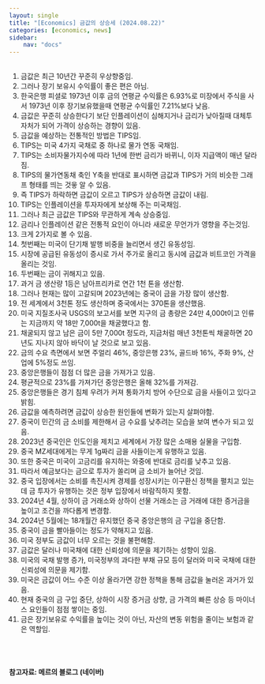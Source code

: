 ```yaml
---
layout: single
title: "[Economics] 금값의 상승세 (2024.08.22)"
categories: [economics, news]
sidebar:
    nav: "docs"
---
```


## 
1. 금값은 최근 10년간 꾸준히 우상향중임.
1. 그러나 장기 보유시 수익률이 좋은 편은 아님.
1. 한국은행 피셜로 1973년 이후 금의 연평균 수익률은 6.93%로 미장에서 주식을 사서 1973년 이후 장기보유했을때 연평균 수익률인 7.21%보다 낮음.
1. 금값은 꾸준히 상승한다기 보단 인플레이션이 심해지거나 금리가 낮아질때 대체투자처가 되어 가격이 상승하는 경향이 있음.
1. 금값을 예상하는 전통적인 방법은 TIPS임.
1. TIPS는 미국 4가지 국채로 중 하나로 물가 연동 국채임.
1. TIPS는 소비자물가지수에 따라 1년에 한번 금리가 바뀌니, 이자 지급액이 매년 달라짐.
1. TIPS의 물가연동채 축인 Y축을 반대로 표시하면 금값과 TIPS가 거의 비슷한 그래프 형태를 띄는 것읗 알 수 있음.
1. 즉 TIPS가 하락하면 금값이 오르고 TIPS가 상승하면 금값이 내림.
1. TIPS는 인플레이션을 투자자에게 보상해 주는 미국채임.
1. 그러나 최근 금값은 TIPS와 무관하게 계속 상승중임.
1. 금리나 인플레이션 같은 전통적 요인이 아니라 새로운 무언가가 영향을 주는것임.
1. 크게 2가지로 볼 수 있음.
1. 첫번째는 미국이 단기채 발행 비중을 늘리면서 생긴 유동성임.
1. 시장에 공급된 유동성이 증시로 가서 주가로 올리고 동시에 금값과 비트코인 가격을 올리는 것임.
1. 두번째는 금이 귀해지고 있음.
1. 과거 금 생산량 1등은 남아프리카로 연간 1천 톤을 생산함.
1. 그러나 현재는 많이 고갈되며 2023년에는 중국이 금을 가장 많이 생산함.
1. 전 세계에서 3천톤 정도 생산하며 중국에서는 370톤을 생산했음.
1. 미국 지질조사국 USGS의 보고서를 보면 지구의 금 총량은 24만 4,000t이고 인류는 지금까지 약 18만 7,000t을 채굴했다고 함.
1. 채굴되지 않고 남은 금이 5만 7,000t 정도라, 지금처럼 매년 3천톤씩 채굴하면 20년도 지나지 않아 바닥이 날 것으로 보고 있음.
1. 금의 수요 측면에서 보면 주얼리 46%, 중앙은행 23%, 골드바 16%, 주화 9%, 산업에 5%정도 쓰임.
1. 중앙은행들이 점점 더 많은 금을 가져가고 있음.
1. 평균적으로 23%를 가져가던 중앙은행은 올해 32%를 가져감.
1. 중앙은행들은 경기 침체 우려가 커져 통화가치 방어 수단으로 금을 사들이고 있다고 밝힘.
1. 금값을 예측하려면 금값이 상승한 원인들에 변화가 있는지 살펴야함.
1. 중국이 민간의 금 소비를 제한해서 금 수요를 낮추려는 모습을 보여 변수가 되고 있음.
1. 2023년 중국인은 인도인을 제치고 세계에서 가장 많은 소매용 실물을 구입함.
1. 중국 MZ세대에게는 무게 1g짜리 금을 사들이는게 유행하고 있음.
1. 또한 중국은 미국이 고금리를 유지하는 와중에 반대로 금리를 낮추고 있음.
1. 따라서 예금보다는 금으로 투자가 쏠리며 금 소비가 늘어난 것임.
1. 중국 입장에서는 소비를 촉진시켜 경제를 성장시키는 이구환신 정책을 펼치고 있는데 금 투자가 유행하는 것은 정부 입장에서 바람직하지 못함.
1. 2024년 4월, 상하이 금 거래소와 상하이 선물 거래소는 금 거래에 대한 증거금을 높이고 조건을 까다롭게 변경함.
1. 2024년 5월에는 18개월간 유지했던 중국 중앙은행의 금 구입을 중단함.
1. 중국이 금을 빨아들이는 정도가 약해지고 있음.
1. 미국 정부도 금값이 너무 오르는 것을 불편해함.
1. 금값은 달러나 미국채에 대한 신뢰성에 의문을 제기하는 성향이 있음.
1. 미국의 국채 발행 증가, 미국정부의 과다한 부채 규모 등이 달러와 미국 국채에 대한 신뢰성에 의문을 제기함.
1. 미국은 금값이 어느 수준 이상 올라가면 강한 정책을 통해 금값을 눌러온 과거가 있음.
1. 현재 중국의 금 구입 중단, 상하이 시장 증거금 상향, 금 가격의 빠른 상승 등 마이너스 요인들이 점점 쌓이는 중임.
1. 금은 장기보유로 수익률을 높이는 것이 아닌, 자산의 변동 위험을 줄이는 보험과 같은 역할임.


<br/>
<br/>

#### 참고자료: 메르의 블로그 (네이버) 